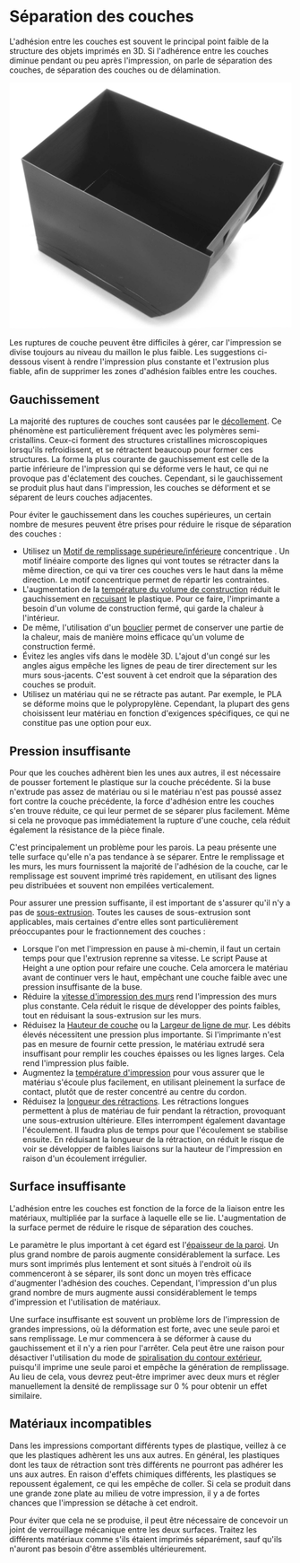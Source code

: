 Séparation des couches
====
L'adhésion entre les couches est souvent le principal point faible de la structure des objets imprimés en 3D. Si l'adhérence entre les couches diminue pendant ou peu après l'impression, on parle de séparation des couches, de séparation des couches ou de délamination.

![Les couches se sont séparées sur le côté de ce conteneur](../../../articles/images/layer_splitting.jpg)

Les ruptures de couche peuvent être difficiles à gérer, car l'impression se divise toujours au niveau du maillon le plus faible. Les suggestions ci-dessous visent à rendre l'impression plus constante et l'extrusion plus fiable, afin de supprimer les zones d'adhésion faibles entre les couches.

Gauchissement
----
La majorité des ruptures de couches sont causées par le [décollement](warping.md). Ce phénomène est particulièrement fréquent avec les polymères semi-cristallins. Ceux-ci forment des structures cristallines microscopiques lorsqu'ils refroidissent, et se rétractent beaucoup pour former ces structures. La forme la plus courante de gauchissement est celle de la partie inférieure de l'impression qui se déforme vers le haut, ce qui ne provoque pas d'éclatement des couches. Cependant, si le gauchissement se produit plus haut dans l'impression, les couches se déforment et se séparent de leurs couches adjacentes.

Pour éviter le gauchissement dans les couches supérieures, un certain nombre de mesures peuvent être prises pour réduire le risque de séparation des couches :
* Utilisez un [Motif de remplissage supérieure/inférieure](../top_bottom/top_bottom_pattern.md) concentrique . Un motif linéaire comporte des lignes qui vont toutes se rétracter dans la même direction, ce qui va tirer ces couches vers le haut dans la même direction. Le motif concentrique permet de répartir les contraintes.
* L'augmentation de la [température du volume de construction](../material/build_volume_temperature.md) réduit le gauchissement en [recuisant](https://en.wikipedia.org/wiki/Annealing_%28glass%29) le plastique. Pour ce faire, l'imprimante a besoin d'un volume de construction fermé, qui garde la chaleur à l'intérieur.
* De même, l'utilisation d'un [bouclier](../experimental/draft_shield_enabled.md) permet de conserver une partie de la chaleur, mais de manière moins efficace qu'un volume de construction fermé.
* Évitez les angles vifs dans le modèle 3D. L'ajout d'un congé sur les angles aigus empêche les lignes de peau de tirer directement sur les murs sous-jacents. C'est souvent à cet endroit que la séparation des couches se produit.
* Utilisez un matériau qui ne se rétracte pas autant. Par exemple, le PLA se déforme moins que le polypropylène. Cependant, la plupart des gens choisissent leur matériau en fonction d'exigences spécifiques, ce qui ne constitue pas une option pour eux.


Pression insuffisante
----
Pour que les couches adhèrent bien les unes aux autres, il est nécessaire de pousser fortement le plastique sur la couche précédente. Si la buse n'extrude pas assez de matériau ou si le matériau n'est pas poussé assez fort contre la couche précédente, la force d'adhésion entre les couches s'en trouve réduite, ce qui leur permet de se séparer plus facilement. Même si cela ne provoque pas immédiatement la rupture d'une couche, cela réduit également la résistance de la pièce finale.

C'est principalement un problème pour les parois. La peau présente une telle surface qu'elle n'a pas tendance à se séparer. Entre le remplissage et les murs, les murs fournissent la majorité de l'adhésion de la couche, car le remplissage est souvent imprimé très rapidement, en utilisant des lignes peu distribuées et souvent non empilées verticalement.

Pour assurer une pression suffisante, il est important de s'assurer qu'il n'y a pas de [sous-extrusion](underextrusion.md). Toutes les causes de sous-extrusion sont applicables, mais certaines d'entre elles sont particulièrement préoccupantes pour le fractionnement des couches :
* Lorsque l'on met l'impression en pause à mi-chemin, il faut un certain temps pour que l'extrusion reprenne sa vitesse. Le script Pause at Height a une option pour <!--if cura_version >= 4.7-->refaire une couche<!--endif--><!--if cura_version < 4.7:refaire les dernières couches-->. Cela amorcera le matériau avant de continuer vers le haut, empêchant une couche faible avec une pression insuffisante de la buse.
* Réduire la [vitesse d'impression des murs](../speed/speed_wall.md) rend l'impression des murs plus constante. Cela réduit le risque de développer des points faibles, tout en réduisant la sous-extrusion sur les murs.
* Réduisez la [Hauteur de couche](../resolution/layer_height.md) ou la [Largeur de ligne de mur](../resolution/wall_line_width.md). Les débits élevés nécessitent une pression plus importante. Si l'imprimante n'est pas en mesure de fournir cette pression, le matériau extrudé sera insuffisant pour remplir les couches épaisses ou les lignes larges. Cela rend l'impression plus faible.
* Augmentez la [température d'impression](../material/material_print_temperature.md) pour vous assurer que le matériau s'écoule plus facilement, en utilisant pleinement la surface de contact, plutôt que de rester concentré au centre du cordon.
* Réduisez la [longueur des rétractions](../travel/retraction_amount.md). Les rétractions longues permettent à plus de matériau de fuir pendant la rétraction, provoquant une sous-extrusion ultérieure. Elles interrompent également davantage l'écoulement. Il faudra plus de temps pour que l'écoulement se stabilise ensuite. En réduisant la longueur de la rétraction, on réduit le risque de voir se développer de faibles liaisons sur la hauteur de l'impression en raison d'un écoulement irrégulier.


Surface insuffisante
----
L'adhésion entre les couches est fonction de la force de la liaison entre les matériaux, multipliée par la surface à laquelle elle se lie. L'augmentation de la surface permet de réduire le risque de séparation des couches.

Le paramètre le plus important à cet égard est l'[épaisseur de la paroi](../shell/wall_thickness.md). Un plus grand nombre de parois augmente considérablement la surface. Les murs sont imprimés plus lentement et sont situés à l'endroit où ils commenceront à se séparer, ils sont donc un moyen très efficace d'augmenter l'adhésion des couches. Cependant, l'impression d'un plus grand nombre de murs augmente aussi considérablement le temps d'impression et l'utilisation de matériaux.

Une surface insuffisante est souvent un problème lors de l'impression de grandes impressions, où la déformation est forte, avec une seule paroi et sans remplissage. Le mur commencera à se déformer à cause du gauchissement et il n'y a rien pour l'arrêter. Cela peut être une raison pour désactiver l'utilisation du mode de [spiralisation du contour extérieur](../blackmagic/magic_spiralize.md), puisqu'il imprime une seule paroi et empêche la génération de remplissage. Au lieu de cela, vous devrez peut-être imprimer avec deux murs et régler manuellement la densité de remplissage sur 0 % pour obtenir un effet similaire.

Matériaux incompatibles
----
Dans les impressions comportant différents types de plastique, veillez à ce que les plastiques adhèrent les uns aux autres. En général, les plastiques dont les taux de rétraction sont très différents ne pourront pas adhérer les uns aux autres. En raison d'effets chimiques différents, les plastiques se repoussent également, ce qui les empêche de coller. Si cela se produit dans une grande zone plate au milieu de votre impression, il y a de fortes chances que l'impression se détache à cet endroit.

Pour éviter que cela ne se produise, il peut être nécessaire de concevoir un joint de verrouillage mécanique entre les deux surfaces. Traitez les différents matériaux comme s'ils étaient imprimés séparément, sauf qu'ils n'auront pas besoin d'être assemblés ultérieurement.

